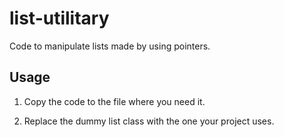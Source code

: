 # list-utilitary
Code to manipulate lists made by using pointers.

## Usage
1. Copy the code to the file where you need it.

2. Replace the dummy list class with the one your project uses.
